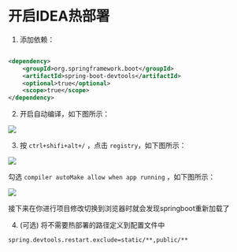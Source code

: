 # 开启IDEA热部署

1. 添加依赖：

```xml

<dependency>
    <groupId>org.springframework.boot</groupId>
    <artifactId>spring-boot-devtools</artifactId>
    <optional>true</optional>
    <scope>true</scope>
</dependency>
```

2. 开启自动编译，如下图所示：

![](https://img.zxdmy.com/2022/202201262206340.png)

3. 按 `ctrl+shifi+alt+/` ，点击 `registry`，如下图所示：

![](https://img.zxdmy.com/2022/202201262206430.png)

勾选 `compiler autoMake allow when app running` ，如下图所示：

![](https://img.zxdmy.com/2022/202201262206993.png)

接下来在你进行项目修改切换到浏览器时就会发现springboot重新加载了

4. (可选) 将不需要热部署的路径定义到配置文件中

```xml
spring.devtools.restart.exclude=static/**,public/**
``` 
